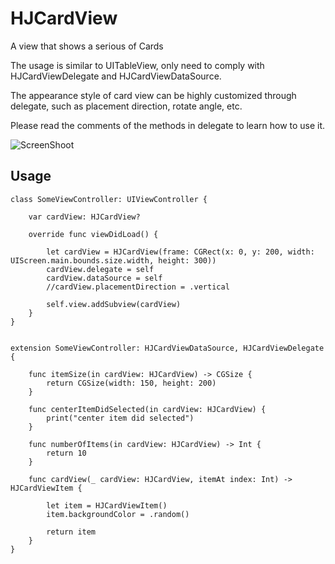 # HJCardView

A view that shows a serious of Cards

The usage is similar to UITableView, only need to comply with HJCardViewDelegate and HJCardViewDataSource.

The appearance style of card view can be highly customized through delegate, such as placement direction, rotate angle, etc.

Please read the comments of the methods in delegate to learn how to use it.

![ScreenShoot](./ScreenShoot/screenShoot.gif)

## Usage
    class SomeViewController: UIViewController {

        var cardView: HJCardView?
    
        override func viewDidLoad() {
        
            let cardView = HJCardView(frame: CGRect(x: 0, y: 200, width: UIScreen.main.bounds.size.width, height: 300))
            cardView.delegate = self
            cardView.dataSource = self
            //cardView.placementDirection = .vertical

            self.view.addSubview(cardView)
        }
    }


    extension SomeViewController: HJCardViewDataSource, HJCardViewDelegate {

        func itemSize(in cardView: HJCardView) -> CGSize {
            return CGSize(width: 150, height: 200)
        }
        
        func centerItemDidSelected(in cardView: HJCardView) {
            print("center item did selected")
        }
        
        func numberOfItems(in cardView: HJCardView) -> Int {
            return 10
        }
        
        func cardView(_ cardView: HJCardView, itemAt index: Int) -> HJCardViewItem {
        
            let item = HJCardViewItem()
            item.backgroundColor = .random()

            return item
        }
    }

